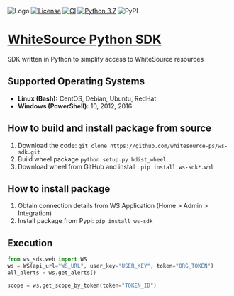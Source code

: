 ![Logo](https://whitesource-resources.s3.amazonaws.com/ws-sig-images/Whitesource_Logo_178x44.png)
[![License](https://img.shields.io/badge/License-Apache%202.0-yellowgreen.svg)](https://opensource.org/licenses/Apache-2.0)
[![CI](https://github.com/whitesource-ps/ws-sdk/actions/workflows/ci.yml/badge.svg)](https://github.com/whitesource-ps/ws-sdk/actions/workflows/ci.yml)
[![Python 3.7](https://upload.wikimedia.org/wikipedia/commons/thumb/8/8c/Blue_Python_3.6%2B_Shield_Badge.svg/86px-Blue_Python_3.6%2B_Shield_Badge.svg.png)](https://www.python.org/downloads/release/python-360/)
![PyPI](https://img.shields.io/pypi/v/ws-sdk?style=plastic)

# [WhiteSource Python SDK](https://github.com/whitesource-ps/ws-sdk)
SDK written in Python to simplify access to WhiteSource resources

## Supported Operating Systems
- **Linux (Bash):**	CentOS, Debian, Ubuntu, RedHat
- **Windows (PowerShell):**	10, 2012, 2016

## How to build and install package from source
1. Download the code: `git clone https://github.com/whitesource-ps/ws-sdk.git`
1. Build wheel package `python setup.py bdist_wheel`
1. Download wheel from GitHub and install : `pip install ws-sdk*.whl` 

## How to install package
1. Obtain connection details from WS Application (Home > Admin > Integration)
1. Install package from Pypi: `pip install ws-sdk`

## Execution
```python
from ws_sdk.web import WS
ws = WS(api_url="WS_URL", user_key="USER_KEY", token="ORG_TOKEN")
all_alerts = ws.get_alerts()

scope = ws.get_scope_by_token(token="TOKEN_ID")
```
